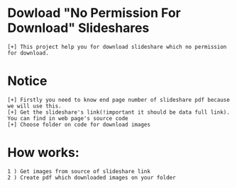 # Dowload "No Permission For Download" Slideshares

    [+] This project help you for download slideshare which no permission for download. 

# Notice
    [+] Firstly you need to know end page number of slideshare pdf because we will use this.
    [+] Get the slideshare's link(!important it should be data full link). You can find in web page's source code
    [+] Choose folder on code for download images

# How works:

    
    1 ) Get images from source of slideshare link
    2 ) Create pdf which downloaded images on your folder
